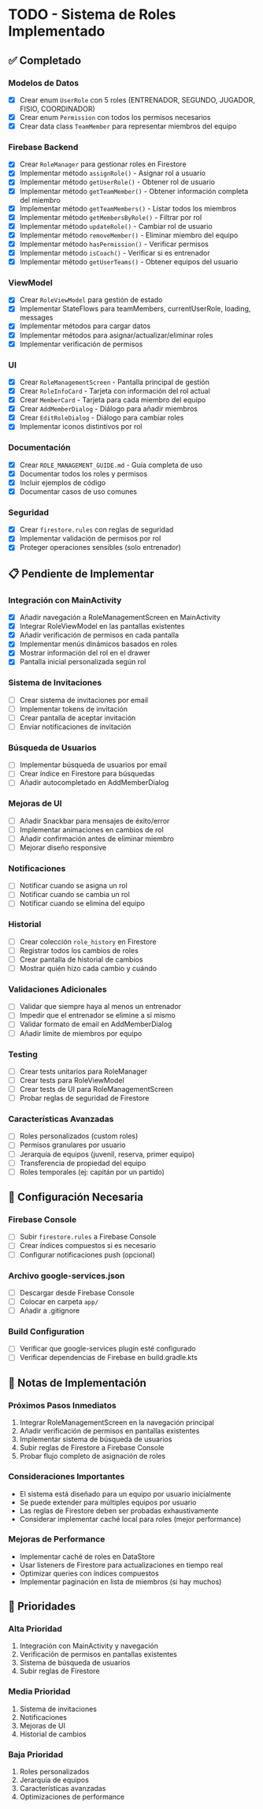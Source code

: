 # TODO - Sistema de Roles Implementado

## ✅ Completado

### Modelos de Datos
- [x] Crear enum `UserRole` con 5 roles (ENTRENADOR, SEGUNDO, JUGADOR, FISIO, COORDINADOR)
- [x] Crear enum `Permission` con todos los permisos necesarios
- [x] Crear data class `TeamMember` para representar miembros del equipo

### Firebase Backend
- [x] Crear `RoleManager` para gestionar roles en Firestore
- [x] Implementar método `assignRole()` - Asignar rol a usuario
- [x] Implementar método `getUserRole()` - Obtener rol de usuario
- [x] Implementar método `getTeamMember()` - Obtener información completa del miembro
- [x] Implementar método `getTeamMembers()` - Listar todos los miembros
- [x] Implementar método `getMembersByRole()` - Filtrar por rol
- [x] Implementar método `updateRole()` - Cambiar rol de usuario
- [x] Implementar método `removeMember()` - Eliminar miembro del equipo
- [x] Implementar método `hasPermission()` - Verificar permisos
- [x] Implementar método `isCoach()` - Verificar si es entrenador
- [x] Implementar método `getUserTeams()` - Obtener equipos del usuario

### ViewModel
- [x] Crear `RoleViewModel` para gestión de estado
- [x] Implementar StateFlows para teamMembers, currentUserRole, loading, messages
- [x] Implementar métodos para cargar datos
- [x] Implementar métodos para asignar/actualizar/eliminar roles
- [x] Implementar verificación de permisos

### UI
- [x] Crear `RoleManagementScreen` - Pantalla principal de gestión
- [x] Crear `RoleInfoCard` - Tarjeta con información del rol actual
- [x] Crear `MemberCard` - Tarjeta para cada miembro del equipo
- [x] Crear `AddMemberDialog` - Diálogo para añadir miembros
- [x] Crear `EditRoleDialog` - Diálogo para cambiar roles
- [x] Implementar iconos distintivos por rol

### Documentación
- [x] Crear `ROLE_MANAGEMENT_GUIDE.md` - Guía completa de uso
- [x] Documentar todos los roles y permisos
- [x] Incluir ejemplos de código
- [x] Documentar casos de uso comunes

### Seguridad
- [x] Crear `firestore.rules` con reglas de seguridad
- [x] Implementar validación de permisos por rol
- [x] Proteger operaciones sensibles (solo entrenador)

## 📋 Pendiente de Implementar

### Integración con MainActivity
- [x] Añadir navegación a RoleManagementScreen en MainActivity
- [x] Integrar RoleViewModel en las pantallas existentes
- [x] Añadir verificación de permisos en cada pantalla
- [x] Implementar menús dinámicos basados en roles
- [x] Mostrar información del rol en el drawer
- [x] Pantalla inicial personalizada según rol

### Sistema de Invitaciones
- [ ] Crear sistema de invitaciones por email
- [ ] Implementar tokens de invitación
- [ ] Crear pantalla de aceptar invitación
- [ ] Enviar notificaciones de invitación

### Búsqueda de Usuarios
- [ ] Implementar búsqueda de usuarios por email
- [ ] Crear índice en Firestore para búsquedas
- [ ] Añadir autocompletado en AddMemberDialog

### Mejoras de UI
- [ ] Añadir Snackbar para mensajes de éxito/error
- [ ] Implementar animaciones en cambios de rol
- [ ] Añadir confirmación antes de eliminar miembro
- [ ] Mejorar diseño responsive

### Notificaciones
- [ ] Notificar cuando se asigna un rol
- [ ] Notificar cuando se cambia un rol
- [ ] Notificar cuando se elimina del equipo

### Historial
- [ ] Crear colección `role_history` en Firestore
- [ ] Registrar todos los cambios de roles
- [ ] Crear pantalla de historial de cambios
- [ ] Mostrar quién hizo cada cambio y cuándo

### Validaciones Adicionales
- [ ] Validar que siempre haya al menos un entrenador
- [ ] Impedir que el entrenador se elimine a sí mismo
- [ ] Validar formato de email en AddMemberDialog
- [ ] Añadir límite de miembros por equipo

### Testing
- [ ] Crear tests unitarios para RoleManager
- [ ] Crear tests para RoleViewModel
- [ ] Crear tests de UI para RoleManagementScreen
- [ ] Probar reglas de seguridad de Firestore

### Características Avanzadas
- [ ] Roles personalizados (custom roles)
- [ ] Permisos granulares por usuario
- [ ] Jerarquía de equipos (juvenil, reserva, primer equipo)
- [ ] Transferencia de propiedad del equipo
- [ ] Roles temporales (ej: capitán por un partido)

## 🔧 Configuración Necesaria

### Firebase Console
- [ ] Subir `firestore.rules` a Firebase Console
- [ ] Crear índices compuestos si es necesario
- [ ] Configurar notificaciones push (opcional)

### Archivo google-services.json
- [ ] Descargar desde Firebase Console
- [ ] Colocar en carpeta `app/`
- [ ] Añadir a .gitignore

### Build Configuration
- [ ] Verificar que google-services plugin esté configurado
- [ ] Verificar dependencias de Firebase en build.gradle.kts

## 📝 Notas de Implementación

### Próximos Pasos Inmediatos
1. Integrar RoleManagementScreen en la navegación principal
2. Añadir verificación de permisos en pantallas existentes
3. Implementar sistema de búsqueda de usuarios
4. Subir reglas de Firestore a Firebase Console
5. Probar flujo completo de asignación de roles

### Consideraciones Importantes
- El sistema está diseñado para un equipo por usuario inicialmente
- Se puede extender para múltiples equipos por usuario
- Las reglas de Firestore deben ser probadas exhaustivamente
- Considerar implementar caché local para roles (mejor performance)

### Mejoras de Performance
- Implementar caché de roles en DataStore
- Usar listeners de Firestore para actualizaciones en tiempo real
- Optimizar queries con índices compuestos
- Implementar paginación en lista de miembros (si hay muchos)

## 🎯 Prioridades

### Alta Prioridad
1. Integración con MainActivity y navegación
2. Verificación de permisos en pantallas existentes
3. Sistema de búsqueda de usuarios
4. Subir reglas de Firestore

### Media Prioridad
1. Sistema de invitaciones
2. Notificaciones
3. Mejoras de UI
4. Historial de cambios

### Baja Prioridad
1. Roles personalizados
2. Jerarquía de equipos
3. Características avanzadas
4. Optimizaciones de performance
